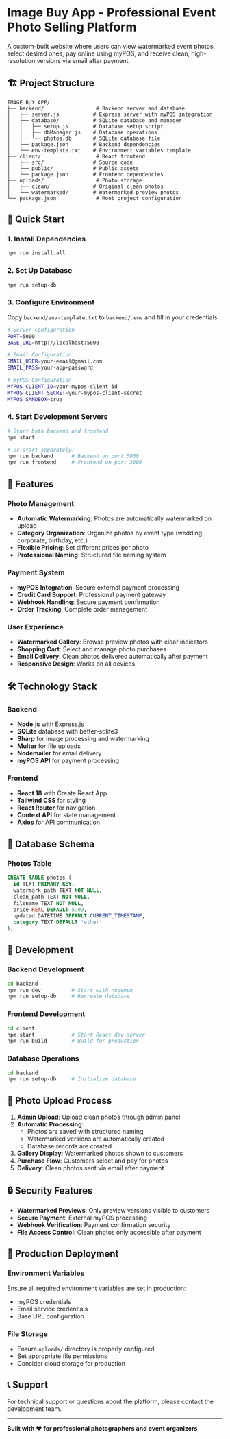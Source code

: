# Image Buy App - Professional Event Photo Selling Platform

A custom-built website where users can view watermarked event photos, select desired ones, pay online using myPOS, and receive clean, high-resolution versions via email after payment.

## 🏗️ Project Structure

```
IMAGE BUY APP/
├── backend/                 # Backend server and database
│   ├── server.js           # Express server with myPOS integration
│   ├── database/           # SQLite database and manager
│   │   ├── setup.js        # Database setup script
│   │   ├── dbManager.js    # Database operations
│   │   └── photos.db       # SQLite database file
│   ├── package.json        # Backend dependencies
│   └── env-template.txt    # Environment variables template
├── client/                  # React frontend
│   ├── src/                # Source code
│   ├── public/             # Public assets
│   └── package.json        # Frontend dependencies
├── uploads/                 # Photo storage
│   ├── clean/              # Original clean photos
│   └── watermarked/        # Watermarked preview photos
└── package.json             # Root project configuration
```

## 🚀 Quick Start

### 1. Install Dependencies
```bash
npm run install:all
```

### 2. Set Up Database
```bash
npm run setup-db
```

### 3. Configure Environment
Copy `backend/env-template.txt` to `backend/.env` and fill in your credentials:
```bash
# Server Configuration
PORT=5000
BASE_URL=http://localhost:5000

# Email Configuration
EMAIL_USER=your-email@gmail.com
EMAIL_PASS=your-app-password

# myPOS Configuration
MYPOS_CLIENT_ID=your-mypos-client-id
MYPOS_CLIENT_SECRET=your-mypos-client-secret
MYPOS_SANDBOX=true
```

### 4. Start Development Servers
```bash
# Start both backend and frontend
npm start

# Or start separately:
npm run backend      # Backend on port 5000
npm run frontend     # Frontend on port 3000
```

## 🎯 Features

### **Photo Management**
- **Automatic Watermarking**: Photos are automatically watermarked on upload
- **Category Organization**: Organize photos by event type (wedding, corporate, birthday, etc.)
- **Flexible Pricing**: Set different prices per photo
- **Professional Naming**: Structured file naming system

### **Payment System**
- **myPOS Integration**: Secure external payment processing
- **Credit Card Support**: Professional payment gateway
- **Webhook Handling**: Secure payment confirmation
- **Order Tracking**: Complete order management

### **User Experience**
- **Watermarked Gallery**: Browse preview photos with clear indicators
- **Shopping Cart**: Select and manage photo purchases
- **Email Delivery**: Clean photos delivered automatically after payment
- **Responsive Design**: Works on all devices

## 🛠️ Technology Stack

### **Backend**
- **Node.js** with Express.js
- **SQLite** database with better-sqlite3
- **Sharp** for image processing and watermarking
- **Multer** for file uploads
- **Nodemailer** for email delivery
- **myPOS API** for payment processing

### **Frontend**
- **React 18** with Create React App
- **Tailwind CSS** for styling
- **React Router** for navigation
- **Context API** for state management
- **Axios** for API communication

## 📁 Database Schema

### **Photos Table**
```sql
CREATE TABLE photos (
  id TEXT PRIMARY KEY,
  watermark_path TEXT NOT NULL,
  clean_path TEXT NOT NULL,
  filename TEXT NOT NULL,
  price REAL DEFAULT 5.99,
  updated DATETIME DEFAULT CURRENT_TIMESTAMP,
  category TEXT DEFAULT 'other'
);
```

## 🔧 Development

### **Backend Development**
```bash
cd backend
npm run dev          # Start with nodemon
npm run setup-db     # Recreate database
```

### **Frontend Development**
```bash
cd client
npm start            # Start React dev server
npm run build        # Build for production
```

### **Database Operations**
```bash
cd backend
npm run setup-db     # Initialize database
```

## 📸 Photo Upload Process

1. **Admin Upload**: Upload clean photos through admin panel
2. **Automatic Processing**: 
   - Photos are saved with structured naming
   - Watermarked versions are automatically created
   - Database records are created
3. **Gallery Display**: Watermarked photos shown to customers
4. **Purchase Flow**: Customers select and pay for photos
5. **Delivery**: Clean photos sent via email after payment

## 🔒 Security Features

- **Watermarked Previews**: Only preview versions visible to customers
- **Secure Payment**: External myPOS processing
- **Webhook Verification**: Payment confirmation security
- **File Access Control**: Clean photos only accessible after payment

## 🚀 Production Deployment

### **Environment Variables**
Ensure all required environment variables are set in production:
- myPOS credentials
- Email service credentials
- Base URL configuration

### **File Storage**
- Ensure `uploads/` directory is properly configured
- Set appropriate file permissions
- Consider cloud storage for production

## 📞 Support

For technical support or questions about the platform, please contact the development team.

---

**Built with ❤️ for professional photographers and event organizers**
